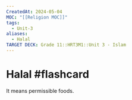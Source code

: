 ```yaml
---
CreatedAt: 2024-05-04
MOC: "[[Religion MOC]]"
tags:
  - Unit-3
aliases:
  - Halal
TARGET DECK: Grade 11::HRT3M1::Unit 3 - Islam
---
```


# Halal #flashcard 
It means permissible foods.
<!--ID: 1718379550445-->
